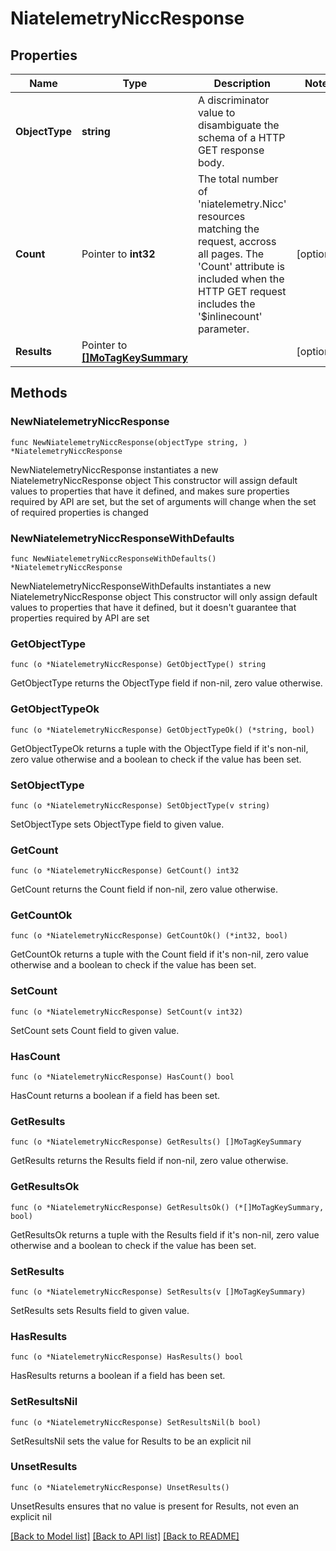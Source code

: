 # NiatelemetryNiccResponse

## Properties

Name | Type | Description | Notes
------------ | ------------- | ------------- | -------------
**ObjectType** | **string** | A discriminator value to disambiguate the schema of a HTTP GET response body. | 
**Count** | Pointer to **int32** | The total number of &#39;niatelemetry.Nicc&#39; resources matching the request, accross all pages. The &#39;Count&#39; attribute is included when the HTTP GET request includes the &#39;$inlinecount&#39; parameter. | [optional] 
**Results** | Pointer to [**[]MoTagKeySummary**](MoTagKeySummary.md) |  | [optional] 

## Methods

### NewNiatelemetryNiccResponse

`func NewNiatelemetryNiccResponse(objectType string, ) *NiatelemetryNiccResponse`

NewNiatelemetryNiccResponse instantiates a new NiatelemetryNiccResponse object
This constructor will assign default values to properties that have it defined,
and makes sure properties required by API are set, but the set of arguments
will change when the set of required properties is changed

### NewNiatelemetryNiccResponseWithDefaults

`func NewNiatelemetryNiccResponseWithDefaults() *NiatelemetryNiccResponse`

NewNiatelemetryNiccResponseWithDefaults instantiates a new NiatelemetryNiccResponse object
This constructor will only assign default values to properties that have it defined,
but it doesn't guarantee that properties required by API are set

### GetObjectType

`func (o *NiatelemetryNiccResponse) GetObjectType() string`

GetObjectType returns the ObjectType field if non-nil, zero value otherwise.

### GetObjectTypeOk

`func (o *NiatelemetryNiccResponse) GetObjectTypeOk() (*string, bool)`

GetObjectTypeOk returns a tuple with the ObjectType field if it's non-nil, zero value otherwise
and a boolean to check if the value has been set.

### SetObjectType

`func (o *NiatelemetryNiccResponse) SetObjectType(v string)`

SetObjectType sets ObjectType field to given value.


### GetCount

`func (o *NiatelemetryNiccResponse) GetCount() int32`

GetCount returns the Count field if non-nil, zero value otherwise.

### GetCountOk

`func (o *NiatelemetryNiccResponse) GetCountOk() (*int32, bool)`

GetCountOk returns a tuple with the Count field if it's non-nil, zero value otherwise
and a boolean to check if the value has been set.

### SetCount

`func (o *NiatelemetryNiccResponse) SetCount(v int32)`

SetCount sets Count field to given value.

### HasCount

`func (o *NiatelemetryNiccResponse) HasCount() bool`

HasCount returns a boolean if a field has been set.

### GetResults

`func (o *NiatelemetryNiccResponse) GetResults() []MoTagKeySummary`

GetResults returns the Results field if non-nil, zero value otherwise.

### GetResultsOk

`func (o *NiatelemetryNiccResponse) GetResultsOk() (*[]MoTagKeySummary, bool)`

GetResultsOk returns a tuple with the Results field if it's non-nil, zero value otherwise
and a boolean to check if the value has been set.

### SetResults

`func (o *NiatelemetryNiccResponse) SetResults(v []MoTagKeySummary)`

SetResults sets Results field to given value.

### HasResults

`func (o *NiatelemetryNiccResponse) HasResults() bool`

HasResults returns a boolean if a field has been set.

### SetResultsNil

`func (o *NiatelemetryNiccResponse) SetResultsNil(b bool)`

 SetResultsNil sets the value for Results to be an explicit nil

### UnsetResults
`func (o *NiatelemetryNiccResponse) UnsetResults()`

UnsetResults ensures that no value is present for Results, not even an explicit nil

[[Back to Model list]](../README.md#documentation-for-models) [[Back to API list]](../README.md#documentation-for-api-endpoints) [[Back to README]](../README.md)


